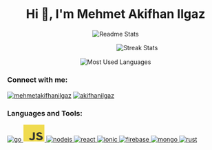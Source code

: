 <h1 align="center">Hi 👋, I'm Mehmet Akifhan Ilgaz</h1>


<p align="center" > <img align="center"  src="https://github-readme-stats.vercel.app/api?username=akifhanilgaz&show_icons=true&locale=en&theme=angolia" alt="Readme Stats" /></p>
<p align="center" style="padding-left:100px;"> <img align="center"  src="https://github-readme-streak-stats.herokuapp.com?user=AkifhanIlgaz&theme=angolia" alt="Streak Stats" /></p>
<p align="center"> <img align="center"  src="https://github-readme-stats.vercel.app/api/top-langs/?username=AkifhanIlgaz&theme=angolia&hide=Makefile,RenderScript,HTML,CSS,Solidity" alt="Most Used Languages" /></p>


<h3 align="left">Connect with me:</h3>
<p align="left">
<a href="https://linkedin.com/in/mehmetakifhanilgaz" target="blank"><img align="center" src="https://raw.githubusercontent.com/rahuldkjain/github-profile-readme-generator/master/src/images/icons/Social/linked-in-alt.svg" alt="mehmetakifhanilgaz" height="30" width="40" /></a>
<a href="https://www.leetcode.com/akifhanilgaz" target="blank"><img align="center" src="https://raw.githubusercontent.com/rahuldkjain/github-profile-readme-generator/master/src/images/icons/Social/leet-code.svg" alt="akifhanilgaz" height="30" width="40" /></a>
</p>

<h3 align="left">Languages and Tools:</h3>

<div>
<a href="https://go.dev" target="_blank" rel="noreferrer"> <img src="https://www.svgrepo.com/show/353830/gopher.svg" alt="go" width="50" height="40" background-color="white"/> </a>  
<a href="https://developer.mozilla.org/en-US/docs/Web/JavaScript" target="_blank" rel="noreferrer"> <img src="https://raw.githubusercontent.com/devicons/devicon/master/icons/javascript/javascript-original.svg" alt="javascript" width="50" height="40"/> </a> 
<a href="https://nodejs.org/" target="_blank" rel="noreferrer"> <img src="https://www.svgrepo.com/show/452075/node-js.svg" alt="nodejs" width="50" height="40" background-color="white"/> </a> 
<a href="https://react.dev/" target="_blank" rel="noreferrer"> <img src="https://www.svgrepo.com/show/452092/react.svg" alt="react" width="50" height="40" background-color="white"/> </a> 
<a href="https://ionicframework.com" target="_blank" rel="noreferrer"> <img src="https://www.svgrepo.com/show/353912/ionic-icon.svg" alt="ionic" width="50" height="40" background-color="white"/> </a> 
<a href="https://firebase.google.com" target="_blank" rel="noreferrer"> <img src="https://www.svgrepo.com/show/373595/firebase.svg" alt="firebase" width="50" height="40" background-color="white"/> </a> 
<a href="https://www.mongodb.com" target="_blank" rel="noreferrer"> <img src="https://www.svgrepo.com/show/373845/mongo.svg" alt="mongo" width="50" height="40" background-color="white"/> </a> 
<a href="https://www.rust-lang.org" target="_blank" rel="noreferrer"> <img src="https://encrypted-tbn0.gstatic.com/images?q=tbn:ANd9GcS-mEJYO1teHZ2xd7d_bp911aAoqJyPxd5ivuQNKr8mgw&s" alt="rust" width="50" height="40" background-color="white"/> </a> 


</div>
